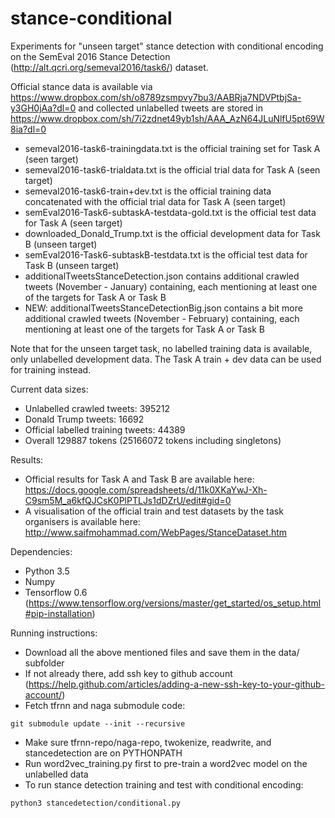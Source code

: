 # stance-conditional

Experiments for "unseen target" stance detection with conditional encoding on the SemEval 2016 Stance Detection (http://alt.qcri.org/semeval2016/task6/) dataset.

Official stance data is available via https://www.dropbox.com/sh/o8789zsmpvy7bu3/AABRja7NDVPtbjSa-y3GH0jAa?dl=0  and collected unlabelled tweets are stored in https://www.dropbox.com/sh/7i2zdnet49yb1sh/AAA_AzN64JLuNlfU5pt69W8ia?dl=0

- semeval2016-task6-trainingdata.txt is the official training set for Task A (seen target)
- semeval2016-task6-trialdata.txt is the official trial data for Task A (seen target)
- semeval2016-task6-train+dev.txt is the official training data concatenated with the official trial data for Task A (seen target)
- semEval2016-Task6-subtaskA-testdata-gold.txt is the official test data for Task A (seen target)
- downloaded_Donald_Trump.txt is the official development data for Task B (unseen target)
- semEval2016-Task6-subtaskB-testdata.txt is the official test data for Task B (unseen target)
- additionalTweetsStanceDetection.json contains additional crawled tweets (November - January) containing, each mentioning at least one of the targets for Task A or Task B
- NEW: additionalTweetsStanceDetectionBig.json contains a bit more additional crawled tweets (November - February) containing, each mentioning at least one of the targets for Task A or Task B

Note that for the unseen target task, no labelled training data is available, only unlabelled development data. The Task A train + dev data can be used for training instead.

Current data sizes:

- Unlabelled crawled tweets: 395212
- Donald Trump tweets: 16692  
- Official labelled training tweets: 44389  
- Overall 129887 tokens (25166072 tokens including singletons)

Results:

- Official results for Task A and Task B are available here: https://docs.google.com/spreadsheets/d/11k0XKaYwJ-Xh-C9sm5M_a6kfQJCsK0PlPTLJs1dDZrU/edit#gid=0
- A visualisation of the official train and test datasets by the task organisers is available here: http://www.saifmohammad.com/WebPages/StanceDataset.htm

Dependencies:

- Python 3.5
- Numpy
- Tensorflow 0.6 (https://www.tensorflow.org/versions/master/get_started/os_setup.html#pip-installation)

Running instructions:

- Download all the above mentioned files and save them in the data/ subfolder
- If not already there, add ssh key to github account (https://help.github.com/articles/adding-a-new-ssh-key-to-your-github-account/)
- Fetch tfrnn and naga submodule code:
```shell
git submodule update --init --recursive
```
- Make sure tfrnn-repo/naga-repo, twokenize, readwrite, and stancedetection are on PYTHONPATH
- Run word2vec_training.py first to pre-train a word2vec model on the unlabelled data
- To run stance detection training and test with conditional encoding:
```shell
python3 stancedetection/conditional.py
```
